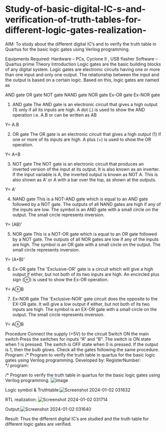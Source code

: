 # Study-of-basic-digital-IC-s-and-verification-of-truth-tables-for-different-logic-gates-realization-
 AIM:
To study about the different digital IC’s and to verify the truth table in Quartus for the basic logic gates using Verilog programming.

Equipments Required:
Hardware – PCs, Cyclone II , USB flasher
Software – Quartus prime
Theory
Introduction
Logic gates are the basic building blocks of any digital system. Logic gates are electronic circuits having one or more than one input and only one output. The relationship between the input and the output is based on a certain logic. Based on this, logic gates are named as

AND gate
OR gate
NOT gate
NAND gate
NOR gate
Ex-OR gate
Ex-NOR gate
1) AND gate
The AND gate is an electronic circuit that gives a high output (1) only if all its inputs are high. A dot (.) is used to show the AND operation i.e. A.B or can be written as AB

Y= A.B

2) OR gate
The OR gate is an electronic circuit that gives a high output (1) if one or more of its inputs are high. A plus (+) is used to show the OR operation.

Y= A+B

3) NOT gate
The NOT gate is an electronic circuit that produces an inverted version of the input at its output. It is also known as an inverter. If the input variable is A, the inverted output is known as NOT A. This is also shown as A' or A with a bar over the top, as shown at the outputs.

Y= A'

4) NAND gate
This is a NOT-AND gate which is equal to an AND gate followed by a NOT gate. The outputs of all NAND gates are high if any of the inputs are low. The symbol is an AND gate with a small circle on the output. The small circle represents inversion.

Y= (AB)’

5) NOR gate
This is a NOT-OR gate which is equal to an OR gate followed by a NOT gate. The outputs of all NOR gates are low if any of the inputs are high. The symbol is an OR gate with a small circle on the output. The small circle represents inversion.

Y= (A+B)’

6) Ex-OR gate
The 'Exclusive-OR' gate is a circuit which will give a high output if either, but not both of its two inputs are high. An encircled plus sign (⊕) is used to show the Ex-OR operation.

Y= A⊕B

7) Ex-NOR gate
The 'Exclusive-NOR' gate circuit does the opposite to the EX-OR gate. It will give a low output if either, but not both of its two inputs are high. The symbol is an EX-OR gate with a small circle on the output. The small circle represents inversion.

Y= A⊕B

Procedure
Connect the supply (+5V) to the circuit
Switch ON the main switch
Press the switches for inputs “A” and “B”. The switch is ON state when 1 is pressed. The switch is OFF state when 0 is pressed.
If the output is 1, then the bulb glows.
Check all the gates following the same procedure.
Program:
/*
Program to verify the truth table in quartus for the basic logic gates using Verilog programming.
Developed by: 
RegisterNumber:  
*/
program:

/* Program to verify the truth table in quartus for the basic logic gates using Verilog programming.
![image](https://github.com/Nandy-nan/Study-of-basic-digital-IC-s-and-verification-of-truth-tables-for-different-logic-gates-realization-/assets/153698914/376ac917-bafd-4442-9fc8-0656e1f8f88c)

Logic symbol & Truthtable:![Screenshot 2024-01-02 031632](https://github.com/Nandy-nan/Study-of-basic-digital-IC-s-and-verification-of-truth-tables-for-different-logic-gates-realization-/assets/153698914/c9bb31d3-86f3-4a80-bedf-7ae7aa364a75)



RTL realization:
![Screenshot 2024-01-02 031714](https://github.com/Nandy-nan/Study-of-basic-digital-IC-s-and-verification-of-truth-tables-for-different-logic-gates-realization-/assets/153698914/e56a63a2-9316-4e7a-94aa-7ea72d4ce223)

Output:![Screenshot 2024-01-02 031640](https://github.com/Nandy-nan/Study-of-basic-digital-IC-s-and-verification-of-truth-tables-for-different-logic-gates-realization-/assets/153698914/e90f9990-c14d-475b-9956-4b10a3f9d9eb)



Result:
Thus the different digital IC’s are studied and the truth table for different logic gates are verified.
